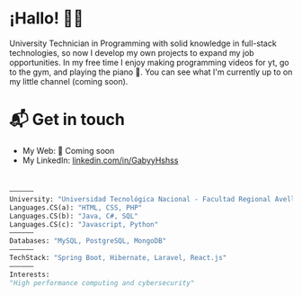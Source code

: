 # ¡Hallo! 👋🏻
University Technician in Programming with solid knowledge in full-stack technologies, so now I develop my own projects to expand my job opportunities. In my free time I enjoy making programming videos for yt, go to the gym, and playing the piano 🤟.
You can see what I'm currently up to on my little channel (coming soon).
# 📬 Get in touch
- My Web: 🌱 Coming soon
- My LinkedIn: [linkedin.com/in/GabyyHshss](https://github.com/GabyyHshss)
#
```python
——————
University: "Universidad Tecnológica Nacional - Facultad Regional Avellaneda"
Languages.CS(a): "HTML, CSS, PHP"
Languages.CS(b): "Java, C#, SQL"
Languages.CS(c): "Javascript, Python"
——————
Databases: "MySQL, PostgreSQL, MongoDB"
——————
TechStack: "Spring Boot, Hibernate, Laravel, React.js"
——————
Interests:
"High performance computing and cybersecurity"
```
<!--
**GabyyHshss/GabyyHshss** is a ✨ _special_ ✨ repository because its `README.md` (this file) appears on your GitHub profile.

Here are some ideas to get you started:

- 🔭 I’m currently working on ...
- 🌱 I’m currently learning ...
- 👯 I’m looking to collaborate on ...
- 🤔 I’m looking for help with ...
- 💬 Ask me about ...
- 📫 How to reach me: ...
- 😄 Pronouns: ...
- ⚡ Fun fact: ...
-->
